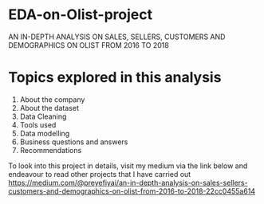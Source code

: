 # EDA-on-Olist-project
AN IN-DEPTH ANALYSIS ON SALES, SELLERS, CUSTOMERS AND DEMOGRAPHICS ON OLIST FROM 2016 TO 2018

# Topics explored in this analysis

1. About the company 
2. About the dataset
3. Data Cleaning 
4. Tools used 
5. Data modelling 
5. Business questions and answers 
6. Recommendations

To look into this project in details, visit my medium via the link below and endeavour to read other projects that I have carried out
https://medium.com/@preyefiyai/an-in-depth-analysis-on-sales-sellers-customers-and-demographics-on-olist-from-2016-to-2018-22cc0455a614


